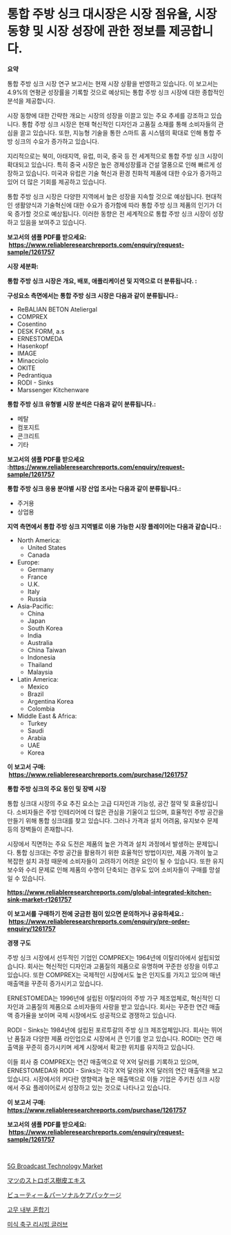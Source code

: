 <p><h1>통합 주방 싱크 대시장은 시장 점유율, 시장 동향 및 시장 성장에 관한 정보를 제공합니다.</h1></p><p><strong>요약</strong></p>
<p><p>통합 주방 싱크 시장 연구 보고서는 현재 시장 상황을 반영하고 있습니다. 이 보고서는 4.9%의 연평균 성장률을 기록할 것으로 예상되는 통합 주방 싱크 시장에 대한 종합적인 분석을 제공합니다. </p><p>시장 동향에 대한 간략한 개요는 시장의 성장을 이끌고 있는 주요 추세를 강조하고 있습니다. 통합 주방 싱크 시장은 현재 혁신적인 디자인과 고품질 소재를 통해 소비자들의 관심을 끌고 있습니다. 또한, 지능형 기술을 통한 스마트 홈 시스템의 확대로 인해 통합 주방 싱크의 수요가 증가하고 있습니다.</p><p>지리적으로는 북미, 아태지역, 유럽, 미국, 중국 등 전 세계적으로 통합 주방 싱크 시장이 확대되고 있습니다. 특히 중국 시장은 높은 경제성장률과 건설 열풍으로 인해 빠르게 성장하고 있습니다. 미국과 유럽은 기술 혁신과 환경 친화적 제품에 대한 수요가 증가하고 있어 더 많은 기회를 제공하고 있습니다.</p><p>통합 주방 싱크 시장은 다양한 지역에서 높은 성장을 지속할 것으로 예상됩니다. 현대적인 생활양식과 기술혁신에 대한 수요가 증가함에 따라 통합 주방 싱크 제품의 인기가 더욱 증가할 것으로 예상됩니다. 이러한 동향은 전 세계적으로 통합 주방 싱크 시장이 성장하고 있음을 보여주고 있습니다.</p></p>
<p><strong>보고서의 샘플 PDF를 받으세요: &nbsp;<a href="https://www.reliableresearchreports.com/enquiry/request-sample/1261757">https://www.reliableresearchreports.com/enquiry/request-sample/1261757</a></strong></p>
<p><strong>시장 세분화:</strong></p>
<p><strong> 통합 주방 싱크 시장은 개요, 배포, 애플리케이션 및 지역으로 더 분류됩니다. :</strong></p>
<p><strong>구성요소 측면에서는 통합 주방 싱크 시장은 다음과 같이 분류됩니다.:</strong></p>
<p><ul><li>ReBALIAN BETON Ateliergal</li><li>COMPREX</li><li>Cosentino</li><li>DESK FORM, a.s</li><li>ERNESTOMEDA</li><li>Hasenkopf</li><li>IMAGE</li><li>Minacciolo</li><li>OKITE</li><li>Pedrantiqua</li><li>RODI - Sinks</li><li>Marssenger Kitchenware</li></ul></p>
<p><strong> 통합 주방 싱크 유형별 시장 분석은 다음과 같이 분류됩니다.:</strong></p>
<p><ul><li>메탈</li><li>컴포지트</li><li>콘크리트</li><li>기타</li></ul></p>
<p><strong>보고서의 샘플 PDF를 받으세요 :<a href="https://www.reliableresearchreports.com/enquiry/request-sample/1261757">https://www.reliableresearchreports.com/enquiry/request-sample/1261757</a></strong></p>
<p><strong> 통합 주방 싱크 응용 분야별 시장 산업 조사는 다음과 같이 분류됩니다.:</strong></p>
<p><ul><li>주거용</li><li>상업용</li></ul></p>
<p><strong>지역 측면에서 통합 주방 싱크 지역별로 이용 가능한 시장 플레이어는 다음과 같습니다.:</strong></p>
<p><ul>
    <li>
        North America:
        <ul>
            <li>United States</li>
            <li>Canada</li>
        </ul>
    </li>
    <li>
        Europe:
        <ul>
            <li>Germany</li>
            <li>France</li>
            <li>U.K.</li>
            <li>Italy</li>
            <li>Russia</li>
        </ul>
    </li>
    <li>
        Asia-Pacific:
        <ul>
            <li>China</li>
            <li>Japan</li>
            <li>South Korea</li>
            <li>India</li>
            <li>Australia</li>
            <li>China Taiwan</li>
            <li>Indonesia</li>
            <li>Thailand</li>
            <li>Malaysia</li>
        </ul>
    </li>
    <li>
        Latin America:
        <ul>
            <li>Mexico</li>
            <li>Brazil</li>
            <li>Argentina Korea</li>
            <li>Colombia</li>
        </ul>
    </li>
    <li>
        Middle East & Africa:
        <ul>
            <li>Turkey</li>
            <li>Saudi</li>
            <li>Arabia</li>
            <li>UAE</li>
            <li>Korea</li>
        </ul>
    </li>
    </ul></p>
<p><strong>이 보고서 구매: &nbsp;<a href="https://www.reliableresearchreports.com/purchase/1261757">https://www.reliableresearchreports.com/purchase/1261757</a></strong></p>
<p><strong>통합 주방 싱크의 주요 동인 및 장벽 시장</strong></p>
<p><p>통합 싱크대 시장의 주요 추진 요소는 고급 디자인과 기능성, 공간 절약 및 효율성입니다. 소비자들은 주방 인테리어에 더 많은 관심을 기울이고 있으며, 효율적인 주방 공간을 만들기 위해 통합 싱크대를 찾고 있습니다. 그러나 가격과 설치 어려움, 유지보수 문제 등의 장벽들이 존재합니다.</p><p>시장에서 직면하는 주요 도전은 제품의 높은 가격과 설치 과정에서 발생하는 문제입니다. 통합 싱크대는 주방 공간을 활용하기 위한 효율적인 방법이지만, 제품 가격이 높고 복잡한 설치 과정 때문에 소비자들이 고려하기 어려운 요인이 될 수 있습니다. 또한 유지보수와 수리 문제로 인해 제품의 수명이 단축되는 경우도 있어 소비자들이 구매를 망설일 수 있습니다.</p></p>
<p><strong><a href="https://www.reliableresearchreports.com/global-integrated-kitchen-sink-market-r1261757">https://www.reliableresearchreports.com/global-integrated-kitchen-sink-market-r1261757</a></strong></p>
<p><strong>이 보고서를 구매하기 전에 궁금한 점이 있으면 문의하거나 공유하세요.: &nbsp;<a href="https://www.reliableresearchreports.com/enquiry/pre-order-enquiry/1261757">https://www.reliableresearchreports.com/enquiry/pre-order-enquiry/1261757</a></strong></p>
<p><strong>경쟁 구도</strong></p>
<p><p>주방 싱크 시장에서 선두적인 기업인 COMPREX는 1964년에 이탈리아에서 설립되었습니다. 회사는 혁신적인 디자인과 고품질의 제품으로 유명하며 꾸준한 성장을 이루고 있습니다. 또한 COMPREX는 국제적인 시장에서도 높은 인지도를 가지고 있으며 매년 매출액을 꾸준히 증가시키고 있습니다.</p><p>ERNESTOMEDA는 1996년에 설립된 이탈리아의 주방 가구 제조업체로, 혁신적인 디자인과 고품질의 제품으로 소비자들의 사랑을 받고 있습니다. 회사는 꾸준한 연간 매출액 증가율을 보이며 국제 시장에서도 성공적으로 경쟁하고 있습니다.</p><p>RODI - Sinks는 1984년에 설립된 포르투갈의 주방 싱크 제조업체입니다. 회사는 뛰어난 품질과 다양한 제품 라인업으로 시장에서 큰 인기를 얻고 있습니다. RODI는 연간 매출액을 꾸준히 증가시키며 세계 시장에서 확고한 위치를 유지하고 있습니다.</p><p>이들 회사 중 COMPREX는 연간 매출액으로 약 X억 달러를 기록하고 있으며, ERNESTOMEDA와 RODI - Sinks는 각각 X억 달러와 X억 달러의 연간 매출액을 보고 있습니다. 시장에서의 커다란 영향력과 높은 매출액으로 이들 기업은 주키친 싱크 시장에서 주요 플레이어로서 성장하고 있는 것으로 나타나고 있습니다.</p></p>
<p><strong>이 보고서 구매: &nbsp; <a href="https://www.reliableresearchreports.com/purchase/1261757">https://www.reliableresearchreports.com/purchase/1261757</a></strong></p>
<p><strong>보고서의 샘플 PDF를 받으세요: &nbsp;<a href="https://www.reliableresearchreports.com/enquiry/request-sample/1261757">https://www.reliableresearchreports.com/enquiry/request-sample/1261757</a></strong><strong></strong></p>
<p>&nbsp;</p>
<p><p><a href="https://github.com/prosalinda88/Market-Research-Report-List-3/blob/main/5g-broadcast-technology-market.md">5G Broadcast Technology Market</a></p><p><a href="https://medium.com/@rodhoppe07/pinus-strobus-bark-extract%E3%81%AE%E5%B8%82%E5%A0%B4%E8%A6%8F%E6%A8%A1%E3%81%A8%E5%B8%82%E5%A0%B4%E5%8B%95%E5%90%91-%E5%AE%8C%E5%85%A8%E3%81%AA%E7%94%A3%E6%A5%AD%E6%A6%82%E8%A6%81-2024%E5%B9%B4%E3%81%8B%E3%82%892031%E5%B9%B4-18c17c8227fe">マツのストロボス樹皮エキス</a></p><p><a href="https://github.com/bevdtkn4419963/Market-Research-Report-List-1/blob/main/525006020349.md">ビューティー＆パーソナルケアパッケージ</a></p><p><a href="https://medium.com/@trevorkruvalis5678/2024%EB%85%84%EB%B6%80%ED%84%B0-2031%EB%85%84%EA%B9%8C%EC%A7%80-%EA%B8%B0%EA%B0%84-%EB%8F%99%EC%95%88-%EA%B3%A0%EB%AC%B4-%EB%82%B4%EB%B6%80-%ED%98%BC%ED%95%A9%EA%B8%B0-%EC%8B%9C%EC%9E%A5-%EB%B6%84%EC%84%9D-%EB%B0%8F-%EA%B7%9C%EB%AA%A8-%EC%98%88%EC%B8%A1-b6ab8b86af8d">고무 내부 혼합기</a></p><p><a href="https://github.com/vsoq0zknh59/Market-Research-Report-List-1/blob/main/753782918666.md">미식 축구 리시빙 글러브</a></p></p>